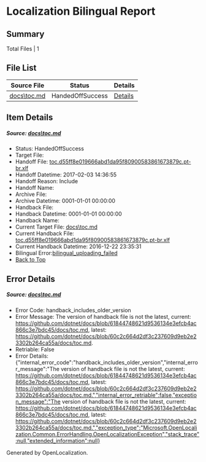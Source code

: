 # <a name='report-top'></a> Localization Bilingual Report

## Summary
 Total Files | 1

## File List
 Source File | Status | Details 
 ----------- | ------ | ------- 
 [docs\toc.md](https://github.com/dotnet/docs/blob/60c2c664d2df3c237609d9eb2e23302b264ca55a/docs/toc.md) | HandedOffSuccess | [Details](#18d2ce6cd2e0de4c8ce3d4391de3f6aa32c77d753470)

## Item Details
##### <a name='18d2ce6cd2e0de4c8ce3d4391de3f6aa32c77d753470'></a> Source: [docs\toc.md](https://github.com/dotnet/docs/blob/60c2c664d2df3c237609d9eb2e23302b264ca55a/docs/toc.md)
* Status: HandedOffSuccess
* Target File: 
* Handoff File: [toc.d55ff8e019666abd1da95f80900583861673879c.pt-br.xlf](https://github.com/dotnet/docs.handoff/blob/129450281bcc32e6f78c2ad8f6cfd10ee1d32a8d/ol-handoff/dotnet/docs.pt-br/master/dotnet-core/toc.d55ff8e019666abd1da95f80900583861673879c.pt-br.xlf)
* Handoff Datetime: 2017-02-03 14:36:55
* Handoff Reason: Include
* Handoff Name: 
* Archive File: 
* Archive Datetime: 0001-01-01 00:00:00
* Handback File: 
* Handback Datetime: 0001-01-01 00:00:00
* Handback Name: 
* Current Target File: [docs\toc.md](https://github.com/dotnet/docs.pt-br/blob/6fb2ae16363b4eea6fa72a462d0e0c3d6714a4b3/docs/toc.md)
* Current Handback File: [toc.d55ff8e019666abd1da95f80900583861673879c.pt-br.xlf](https://github.com/dotnet/docs.handback/blob/b5b47f2ac297a2828085946eb7bdd4147a770253/ol-handback/dotnet/docs.pt-br/master/ht-p1/toc.d55ff8e019666abd1da95f80900583861673879c.pt-br.xlf)
* Current Handback Datetime: 2016-12-22 23:35:31
* Bilingual Error:[bilingual_uploading_failed](#18d2ce6cd2e0de4c8ce3d4391de3f6aa32c77d753470bilingual_uploading_failed)
* [Back to Top](#report-top)


## Error Details
##### <a name='18d2ce6cd2e0de4c8ce3d4391de3f6aa32c77d753470handback_includes_older_version'></a> Source: [docs\toc.md](#18d2ce6cd2e0de4c8ce3d4391de3f6aa32c77d753470)
* Error Code: handback_includes_older_version
* Error Message: The version of handback file is not the latest, current: https://github.com/dotnet/docs/blob/61844748621d9536134e3efcb4ac866c3e7bdc45/docs/toc.md, latest: https://github.com/dotnet/docs/blob/60c2c664d2df3c237609d9eb2e23302b264ca55a/docs/toc.md.
* Retriable: False
* Error Details: {"internal_error_code":"handback_includes_older_version","internal_error_message":"The version of handback file is not the latest, current: https://github.com/dotnet/docs/blob/61844748621d9536134e3efcb4ac866c3e7bdc45/docs/toc.md, latest: https://github.com/dotnet/docs/blob/60c2c664d2df3c237609d9eb2e23302b264ca55a/docs/toc.md.","internal_error_retriable":false,"exception_message":"The version of handback file is not the latest, current: https://github.com/dotnet/docs/blob/61844748621d9536134e3efcb4ac866c3e7bdc45/docs/toc.md, latest: https://github.com/dotnet/docs/blob/60c2c664d2df3c237609d9eb2e23302b264ca55a/docs/toc.md.","exception_type":"Microsoft.OpenLocalization.Common.ErrorHandling.OpenLocalizationException","stack_trace":null,"extended_information":null}


Generated by OpenLocalization.
